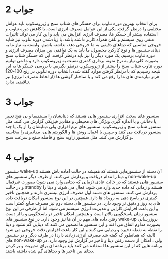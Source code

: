 # جواب 2
برای انتخاب بهترین دوره تناوب برای حسگر های شتاب سنج و ژیروسکوپ باید عوامل مختلفی را درنظر گرفت.
یکی از این عوامل مصرف انرژی است. با کاهش دوره تناوب و استفاده بیشتر از حسگر ها، مصرف انرژی افزایش می یابد و این کار می تواند تاثیرات منفی روی سیستم و تلفن همراه کاربر داشته باشد.  با زیادشدن دوره تناوب نیز شاید خروجی مناسبی که دیتاهای دقیقی به ما خروجی دهد، نداشته باشیم.
وابسته به نیاز ما به دیتای سنسور ها و نوع کارکرد محصول، ما باید به یک توافقی بین میزان مصرف انرژی و دوره تناوب برسیم.
یک مورد دیگر را نیز باید درنظر گرفت. این که حسگر شتاب سنج بصورت کلی نیاز به نرخ نمونه برداری کمتری نسبت به ژیروسکوپ دارد و ما می توانیم دوره تناوب شتاب سنج را بیشتر از ژیروسکوپ درنظر بگیریم. 
با بررسی حسگر ها به این نتیجه رسیدیم که با درنظر گرفتن موارد گفته شده، انتخاب دوره تناوبی در رنج 100-120 هرتز نیازمندی های ما را رفع می کند و با ساختار گوشی ها (از لحاظ مصرف انرژی) نیز تناقضی ندارد.

# جواب 3
سنسور های سخت افزاری سنسور هایی هستند که دیتایشان را مستقیما و بی هیج تغییر یا دخالتی و با اندازه گیری ویژگی های محیطی و مقادیر فیزیکی  گزارش می کنند. مثل سنسور شتاب سنج و ژیروسکوپ.
سنسور های نرم افزاری ولی دیتایشان را از یک یا چند سنسور دریافت می کنند و سپس با اعمال روش ها و الگوریتم هایی، مقادیری را محاسبه و گزارش می کنند. مثل سنسور زاویه سنج و فاصله سنج و سرعت سنج. 

# جواب 4
سنسور wake-up آن دسته از سنسورهایی هستند که همیشه در حالت آماده باش هستند و دیتا را مدام دریافت و پردازش می کنند.
از طرف دیگر سنسور های non-wake-up سنسور هایی هستند که در حالت عادی (زمانی که دیتایی وارد نمی شود) بصورت غیرفعال و در حالت standby هستند و زمانی که داده جدید وارد می شود، فعال می شوند و دیتا را پردازش می کنند.
سنسور های دسته اول مصرف انرژی بیشتری دارند و همچنین تاخیر کمتری در پاسخ دهی به رویداد ها دارد. همچنین در این نوع سنسور امکان دریافت داده های به روز و دقیق تر وجود دارد. در سنسور های دسته دوم نیز مصرف منابع کمتر است و این باعث افزایش کارایی و مدیریت انرژی سیستم می شود. اما از طرفی در این نوع سنسور زمان پاسخگویی بالاتر است و همچنین امکان تاخیر در پاسخگویی و یا از دست رفتن داده های مهم در آن ها نیز وجود دارد.
در نوع سنسور های wake-up بروزرسانی بصورت مداوم اتفاق می افتد و این سنسور ها تضمین می کنند که دیتایی گم نشود و دیتا را نقطه به نقطه ذخیره و ردیابی می کنند و این کار باعث افزایش دقت خروجی می شود (البته که همانطور که گفته شد مصرف انرژی زیادی دارد) در طرف دیگر و در سنسور های non-wake-up ولی ، امکان از دست رفتن دیتا و تاخیر در گزارش نیز وجود دارد. در برنامه هایی که از این سنسور ها استفاده می کنند باید برنامه ای  برای مدیریت و پر کردن دیتای بین تاخیر ها و دیتاهای گم شده داشته باشند. 
